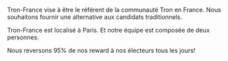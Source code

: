 Tron-France vise à être le référent de la communauté Tron en France.
Nous souhaitons fournir une alternative aux candidats traditionnels.

Tron-France est localisé à Paris. Et notre équipe est composée de deux personnes.

Nous reversons 95% de nos reward à nos électeurs tous les jours!
